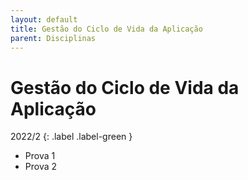 ```yaml
---
layout: default
title: Gestão do Ciclo de Vida da Aplicação
parent: Disciplinas
---
```


# Gestão do Ciclo de Vida da Aplicação

2022/2
{: .label .label-green }

- Prova 1
- Prova 2
